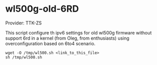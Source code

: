wl500g-old-6RD
==============

Provider: TTK-ZS

This script configure th ipv6 settings for old wl500g firmware without support 6rd in a kernel (from Oleg, from enthusiasts)
using overconfiguration based on 6to4 scenario.

    wget -O /tmp/wl500.sh <link_to_this_file>
    sh /tmp/wl500.sh
